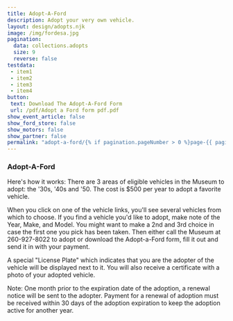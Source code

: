 ```yaml
---
title: Adopt-A-Ford
description: Adopt your very own vehicle.
layout: design/adopts.njk
image: /img/fordesa.jpg
pagination:
  data: collections.adopts
  size: 9
  reverse: false
testdata:
 - item1
 - item2
 - item3
 - item4
button: 
 text: Download The Adopt-A-Ford Form
 url: /pdf/Adopt a Ford form pdf.pdf
show_event_article: false
show_ford_store: false
show_motors: false
show_partner: false
permalink: "adopt-a-ford/{% if pagination.pageNumber > 0 %}page-{{ pagination.pageNumber + 1 }}/{% endif %}index.html"
---
```

### Adopt-A-Ford

Here's how it works: There are 3 areas of eligible vehicles in the Museum to adopt: the '30s, '40s and '50. The cost is $500 per year to adopt a favorite vehicle.

When you click on one of the vehicle links, you'll see several vehicles from which to choose. If you find a vehicle you'd like to adopt, make note of the Year, Make, and Model. You might want to make a 2nd and 3rd choice in case the first one you pick has been taken. Then either call the Museum at 260-927-8022 to adopt or download the Adopt-a-Ford form, fill it out and send it in with your payment.

A special "License Plate" which indicates that you are the adopter of the vehicle will be displayed next to it. You will also receive a certificate with a photo of your adopted vehicle.

Note: One month prior to the expiration date of the adoption, a renewal notice will be sent to the adopter. Payment for a renewal of adoption must be received within 30 days of the adoption expiration to keep the adoption active for another year.

